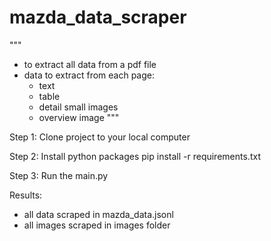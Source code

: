 # mazda_data_scraper
"""
- to extract all data from a pdf file
- data to extract from each page:
    + text
    + table
    + detail small images
    + overview image
"""

Step 1: Clone project to your local computer

Step 2: Install python packages
pip install -r requirements.txt

Step 3: Run the main.py

Results:
 - all data scraped in mazda_data.jsonl
 - all images scraped in images folder
